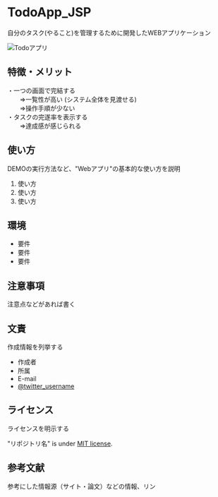 # TodoApp_JSP
自分のタスク(やること)を管理するために開発したWEBアプリケーション 


![Todoアプリ](https://user-images.githubusercontent.com/93693358/154421034-97f449ec-76c0-4aed-9200-d0272baca271.png)
## 特徴・メリット
・一つの画面で完結する  
　　⇒一覧性が高い (システム全体を見渡せる)  
　　⇒操作手順が少ない  
・タスクの完遂率を表示する  
　　⇒達成感が感じられる  
     


## 使い方

DEMOの実行方法など、"Webアプリ"の基本的な使い方を説明

1. 使い方
2. 使い方
3. 使い方


## 環境

* 要件
* 要件
* 要件


## 注意事項

注意点などがあれば書く


## 文責

作成情報を列挙する

* 作成者
* 所属
* E-mail
* [@twitter_username](https://twitter.com/twitter_username)


## ライセンス

ライセンスを明示する

"リポジトリ名" is under [MIT license](https://en.wikipedia.org/wiki/MIT_License).


## 参考文献

参考にした情報源（サイト・論文）などの情報、リン
